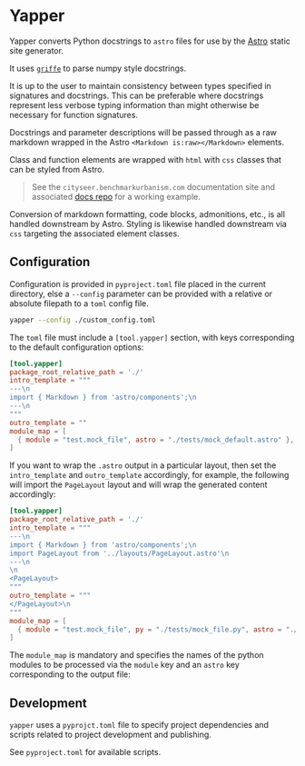 # Yapper

Yapper converts Python docstrings to `astro` files for use by the [Astro](https://astro.build/) static site generator.

It uses [`griffe`](https://github.com/mkdocstrings/griffe) to parse numpy style docstrings.

It is up to the user to maintain consistency between types specified in signatures and docstrings. This can be preferable where docstrings represent less verbose typing information than might otherwise be necessary for function signatures.

Docstrings and parameter descriptions will be passed through as a raw markdown wrapped in the Astro `<Markdown is:raw></Markdown>` elements.

Class and function elements are wrapped with `html` with `css` classes that can be styled from Astro.

> See the `cityseer.benchmarkurbanism.com` documentation site and associated [docs repo](https://github.com/benchmark-urbanism/cityseer-api/tree/master/docs) for a working example.

Conversion of markdown formatting, code blocks, admonitions, etc., is all handled downstream by Astro. Styling is likewise handled downstream via `css` targeting the associated element classes.

## Configuration

Configuration is provided in `pyproject.toml` file placed in the current directory, else a `--config` parameter can be provided with a relative or absolute filepath to a `toml` config file.

```bash
yapper --config ./custom_config.toml
```

The `toml` file must include a `[tool.yapper]` section, with keys corresponding to the default configuration options:

```toml
[tool.yapper]
package_root_relative_path = './'
intro_template = """
---\n
import { Markdown } from 'astro/components';\n
---\n
"""
outro_template = ""
module_map = [
  { module = "test.mock_file", astro = "./tests/mock_default.astro" },
]
```

If you want to wrap the `.astro` output in a particular layout, then set the `intro_template` and `outro_template` accordingly, for example, the following will import the `PageLayout` layout and will wrap the generated content accordingly:

```toml
[tool.yapper]
package_root_relative_path = './'
intro_template = """
---\n
import { Markdown } from 'astro/components';\n
import PageLayout from '../layouts/PageLayout.astro'\n
---\n
\n
<PageLayout>
"""
outro_template = """
</PageLayout>\n
"""
module_map = [
  { module = "test.mock_file", py = "./tests/mock_file.py", astro = "./tests/mock_default.astro" },
]
```

The `module_map` is mandatory and specifies the names of the python modules to be processed via the `module` key and an `astro` key corresponding to the output file:

## Development

`yapper` uses a `pyprojct.toml` file to specify project dependencies and scripts related to project development and publishing.

See `pyproject.toml` for available scripts.
